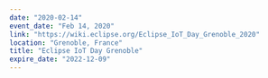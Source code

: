 ```yaml
---
date: "2020-02-14"
event_date: "Feb 14, 2020"
link: "https://wiki.eclipse.org/Eclipse_IoT_Day_Grenoble_2020"
location: "Grenoble, France"
title: "Eclipse IoT Day Grenoble"
expire_date: "2022-12-09"
---
```

